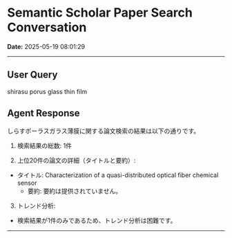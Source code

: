# Semantic Scholar Paper Search Conversation

**Date:** 2025-05-19 08:01:29

---

## User Query

shirasu porus glass thin film

## Agent Response

 しらすポーラスガラス薄膜に関する論文検索の結果は以下の通りです。

1. 検索結果の総数: 1件

2. 上位20件の論文の詳細（タイトルと要約）:

*   タイトル: Characterization of a quasi-distributed optical fiber chemical sensor
    *   要約: 要約は提供されていません。

3. トレンド分析:

*   検索結果が1件のみであるため、トレンド分析は困難です。

---

